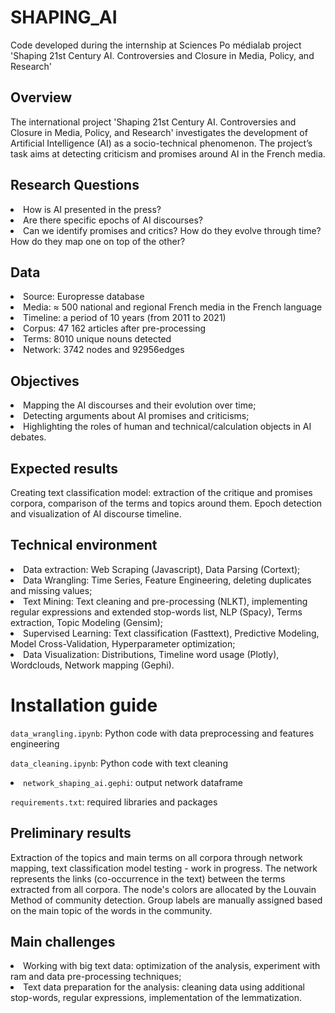 # SHAPING_AI
Code developed during the internship at Sciences Po médialab project 'Shaping 21st Century AI. Controversies and Closure in Media, Policy, and Research'

## Overview
The international project 'Shaping 21st Century AI. Controversies and Closure in Media, Policy, and Research' investigates the development of Artificial Intelligence (AI) as a socio-technical phenomenon. The project’s task aims at detecting criticism and promises around AI in the French media.

## Research Questions 
<li>How is AI presented in the press?
<li>Are there specific epochs of AI discourses?
<li>Can we identify promises and critics? How do they evolve through time? How do they map one on top of the other?

## Data
<li>Source: Europresse database
<li>Media: ≈ 500 national and regional French media in the French language 
<li>Timeline: a period of 10 years (from 2011 to 2021)
<li>Corpus: 47 162 articles after pre-processing
<li>Terms: 8010 unique nouns detected
<li>Network: 3742 nodes and 92956edges

## Objectives 
<li>Mapping the AI discourses and their evolution over time;
<li>Detecting arguments about AI promises and criticisms;
<li>Highlighting the roles of human and technical/calculation objects in AI debates.

## Expected results
Creating text classification model: extraction of the critique and promises corpora, comparison of the terms and topics around them. Epoch detection and visualization of AI discourse timeline.

## Technical environment
<li>Data extraction: Web Scraping (Javascript), Data Parsing (Cortext);
<li>Data Wrangling: Time Series, Feature Engineering, deleting duplicates and missing values;
<li>Text Mining: Text cleaning and pre-processing (NLKT), implementing regular expressions and extended stop-words list, NLP (Spacy), Terms extraction, Topic Modeling (Gensim);
<li>Supervised Learning: Text classification (Fasttext), Predictive Modeling, Model Cross-Validation, Hyperparameter optimization;
<li>Data Visualization: Distributions, Timeline word usage (Plotly), Wordclouds, Network mapping (Gephi).
  

# Installation guide
 
<code>data_wrangling.ipynb</code>: Python code with data preprocessing and features engineering
  
<code>data_cleaning.ipynb</code>: Python code with text cleaning 
 
<li><code>network_shaping_ai.gephi</code>: output network dataframe 
  
<code>requirements.txt</code>: required libraries and packages

  
## Preliminary results
Extraction of the topics and main terms on all corpora through network mapping, text classification model testing - work in progress.
The network represents the links (co-occurrence in the text) between the terms extracted from all corpora. The node's colors are allocated by the Louvain Method of community detection. Group labels are manually assigned based on the main topic of the words in the community.

## Main challenges
<li>Working with big text data: optimization of the analysis, experiment with ram and data pre-processing techniques;
<li>Text data preparation for the analysis: cleaning data using additional stop-words, regular expressions, implementation of the lemmatization.

  
